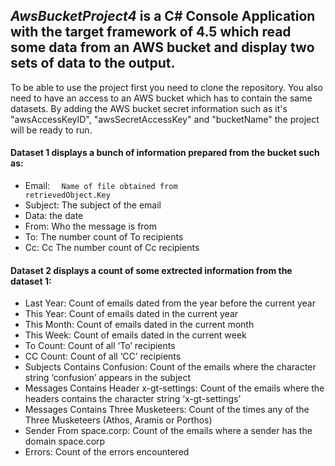 ## *AwsBucketProject4* is a C# Console Application with the target framework of 4.5 which read some data from an AWS bucket and display two sets of data to the output. 
To be able to use the project first you need to clone the repository.
You also need to have an access to an AWS bucket which has to contain the same datasets.
By adding the AWS bucket secret information such as it's "awsAccessKeyID", "awsSecretAccessKey" and "bucketName" the project will be ready to run.



#### Dataset 1 displays a bunch of information prepared from the bucket such as:

- Email:   <code>&nbsp; Name of file obtained from retrievedObject.Key</code>    
- Subject:     The subject of the email
- Data:        the date
- From:        Who the message is from
- To:          The number count of To recipients
- Cc:          Cc The number count of Cc recipients
 
 

#### Dataset 2 displays a count of some extrected information from the dataset 1:

- Last Year:                                Count of emails dated from the year before the current year
- This Year:                                Count of emails dated in the current year
- This Month:                               Count of emails dated in the current month
- This Week:                                Count of emails dated in the current week
- To Count:                                 Count of all ‘To’ recipients
- CC Count:                                 Count of all ‘CC’ recipients
- Subjects Contains Confusion:              Count of the emails where the character string ‘confusion’ appears in the subject
- Messages Contains Header x-gt-settings:   Count of the emails where the headers contains the character string ‘x-gt-settings’
- Messages Contains Three Musketeers:       Count of the times any of the Three Musketeers (Athos, Aramis or Porthos)
- Sender From space.corp:                   Count of the emails where a sender has the domain space.corp
- Errors:                                   Count of the errors encountered
